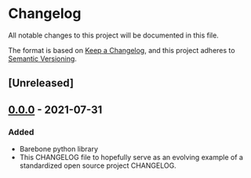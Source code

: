 # Changelog
All notable changes to this project will be documented in this file.

The format is based on [Keep a Changelog](https://keepachangelog.com/en/1.0.0/),
and this project adheres to [Semantic Versioning](https://semver.org/spec/v2.0.0.html).

## [Unreleased]

## [0.0.0] - 2021-07-31
### Added
- Barebone python library
- This CHANGELOG file to hopefully serve as an evolving example of a
  standardized open source project CHANGELOG.

[0.0.0]: https://github.com/terrencetec/sigflow/releases/tag/v0.0.0
